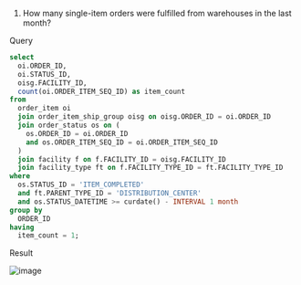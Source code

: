  1. How many single-item orders were fulfilled from warehouses in the last month?

Query
```SQL
select 
  oi.ORDER_ID, 
  oi.STATUS_ID, 
  oisg.FACILITY_ID, 
  count(oi.ORDER_ITEM_SEQ_ID) as item_count 
from 
  order_item oi 
  join order_item_ship_group oisg on oisg.ORDER_ID = oi.ORDER_ID 
  join order_status os on (
    os.ORDER_ID = oi.ORDER_ID 
    and os.ORDER_ITEM_SEQ_ID = oi.ORDER_ITEM_SEQ_ID
  ) 
  join facility f on f.FACILITY_ID = oisg.FACILITY_ID 
  join facility_type ft on f.FACILITY_TYPE_ID = ft.FACILITY_TYPE_ID 
where 
  os.STATUS_ID = 'ITEM_COMPLETED' 
  and ft.PARENT_TYPE_ID = 'DISTRIBUTION_CENTER' 
  and os.STATUS_DATETIME >= curdate() - INTERVAL 1 month 
group by 
  ORDER_ID 
having 
  item_count = 1;
```
Result

![image](https://github.com/Nishtha-Jain-1119/Training-Assignment/assets/127538617/0f24ef3b-5198-4ac2-a0a1-ea8c6c93ed31)
